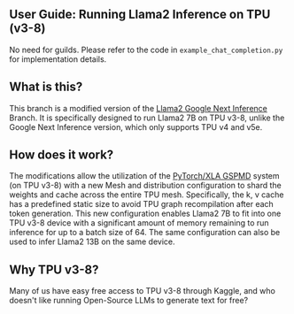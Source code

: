 ## User Guide: Running Llama2 Inference on TPU (v3-8)

No need for guilds. Please refer to the code in `example_chat_completion.py` for implementation details.

## What is this?

This branch is a modified version of the [Llama2 Google Next Inference](https://github.com/pytorch-tpu/llama/tree/llama2-google-next-inference) Branch. It is specifically designed to run Llama2 7B on TPU v3-8, unlike the Google Next Inference version, which only supports TPU v4 and v5e.

## How does it work?

The modifications allow the utilization of the [PyTorch/XLA GSPMD](https://pytorch.org/blog/pytorch-xla-spmd/) system (on TPU v3-8) with a new Mesh and distribution configuration to shard the weights and cache across the entire TPU mesh. Specifically, the k, v cache has a predefined static size to avoid TPU graph recompilation after each token generation. This new configuration enables Llama2 7B to fit into one TPU v3-8 device with a significant amount of memory remaining to run inference for up to a batch size of 64. The same configuration can also be used to infer Llama2 13B on the same device.

## Why TPU v3-8?

Many of us have easy free access to TPU v3-8 through Kaggle, and who doesn't like running Open-Source LLMs to generate text for free?